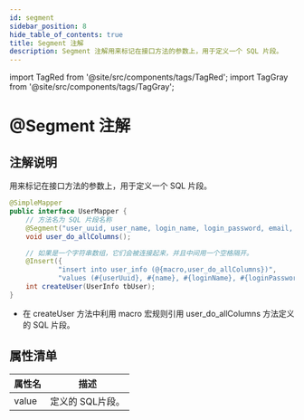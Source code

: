 ```yaml
---
id: segment
sidebar_position: 8
hide_table_of_contents: true
title: Segment 注解
description: Segment 注解用来标记在接口方法的参数上，用于定义一个 SQL 片段。
---
```

import TagRed from '@site/src/components/tags/TagRed';
import TagGray from '@site/src/components/tags/TagGray';

# @Segment 注解
## 注解说明

用来标记在接口方法的参数上，用于定义一个 SQL 片段。

```java title='示例：创建 users 分表'
@SimpleMapper
public interface UserMapper {
    // 方法名为 SQL 片段名称
    @Segment("user_uuid, user_name, login_name, login_password, email, seq, register_time")
    void user_do_allColumns();

    // 如果是一个字符串数组，它们会被连接起来，并且中间用一个空格隔开。
    @Insert({                                                               //
            "insert into user_info (@{macro,user_do_allColumns})",          // 利用 macro 宏规则引用 SQL 片段
            "values (#{userUuid}, #{name}, #{loginName}, #{loginPassword}, #{email}, #{seq}, #{registerTime})" })
    int createUser(UserInfo tbUser);
}
```

- 在 createUser 方法中利用 macro 宏规则引用 user_do_allColumns 方法定义的 SQL 片段。

## 属性清单

| 属性名              | 描述                   |
|------------------|----------------------|
| value            | <TagRed/> 定义的 SQL片段。 |
